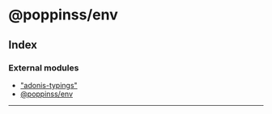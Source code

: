 
#  @poppinss/env

## Index

### External modules

* ["adonis-typings"](modules/_adonis_typings_.md)
* [@poppinss/env](modules/_poppinss_env.md)

---

